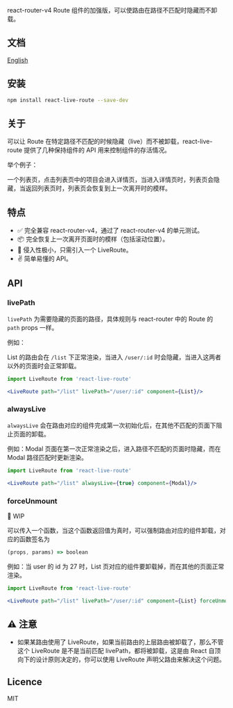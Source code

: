 react-router-v4 Route 组件的加强版，可以使路由在路径不匹配时隐藏而不卸载。

## 文档

[English](./docs/README-zh.md)

## 安装

```bash
npm install react-live-route --save-dev
```

## 关于

可以让 Route 在特定路径不匹配的时候隐藏（live）而不被卸载，react-live-route 提供了几种保持组件的 API 用来控制组件的存活情况。

举个例子：

一个列表页，点击列表页中的项目会进入详情页，当进入详情页时，列表页会隐藏，当返回列表页时，列表页会恢复到上一次离开时的模样。

## 特点

- ✅ 完全兼容 react-router-v4，通过了 react-router-v4 的单元测试。
- 📦 完全恢复上一次离开页面时的模样（包括滚动位置）。
- 🎯 侵入性极小，只需引入一个 LiveRoute。
- ✌️ 简单易懂的 API。

## API

### livePath

`livePath` 为需要隐藏的页面的路径，具体规则与 react-router 中的 Route 的 `path` props 一样。

例如：

List 的路由会在 `/list` 下正常渲染，当进入 `/user/:id` 时会隐藏，当进入这两者以外的页面时会正常卸载。

```jsx
import LiveRoute from 'react-live-route'

<LiveRoute path="/list" livePath="/user/:id" component={List}/>
```

### alwaysLive

`alwaysLive` 会在路由对应的组件完成第一次初始化后，在其他不匹配的页面下阻止页面的卸载。

例如：Modal 页面在第一次正常渲染之后，进入路径不匹配的页面时隐藏，而在 Modal 路径匹配时更新渲染。

```jsx
import LiveRoute from 'react-live-route'

<LiveRoute path="/list" alwaysLive={true} component={Modal}/>
```

### forceUnmount

🚸 WIP

可以传入一个函数，当这个函数返回值为真时，可以强制路由对应的组件卸载，对应的函数签名为

```js
(props, params) => boolean
```

例如：当 user 的 id 为 27 时，List 页对应的组件要卸载掉，而在其他的页面正常渲染。

```jsx
import LiveRoute from 'react-live-route'

<LiveRoute path="/list" livePath="/user/:id" component={List} forceUnmount={(props, params)=> params.id === 27}/>
```

## ⚠️ 注意

- 如果某路由使用了 LiveRoute，如果当前路由的上层路由被卸载了，那么不管这个 LiveRoute 是不是当前匹配  livePath，都将被卸载，这是由 React 自顶向下的设计原则决定的，你可以使用 LiveRoute 声明父路由来解决这个问题。

## Licence

MIT